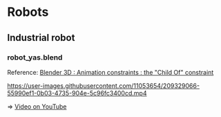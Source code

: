 # Robots

## Industrial robot

### robot_yas.blend

Reference: [Blender 3D : Animation constraints : the "Child Of" constraint](https://youtu.be/NsdRUk807qk)

https://user-images.githubusercontent.com/11053654/209329066-55990ef1-0b03-4735-904e-5c96fc3400cd.mp4

=> [Video on YouTube](https://youtu.be/142G_TztZnU)


